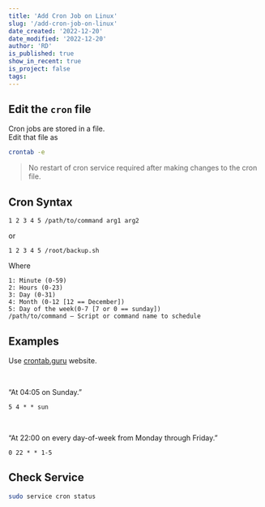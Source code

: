 ```yaml
---
title: 'Add Cron Job on Linux'
slug: '/add-cron-job-on-linux'
date_created: '2022-12-20'
date_modified: '2022-12-20'
author: 'RD'
is_published: true
show_in_recent: true
is_project: false
tags: 
---
```


## Edit the `cron` file

Cron jobs are stored in a file.  
Edit that file as  

```sh
crontab -e
```

> No restart of cron service required after making changes to the cron file.


## Cron Syntax
```
1 2 3 4 5 /path/to/command arg1 arg2
```

or

```
1 2 3 4 5 /root/backup.sh
```

Where  

```
1: Minute (0-59)
2: Hours (0-23)
3: Day (0-31)
4: Month (0-12 [12 == December])
5: Day of the week(0-7 [7 or 0 == sunday])
/path/to/command – Script or command name to schedule

```

## Examples

Use [crontab.guru](https://crontab.guru/) website.  

<br/>

“At 04:05 on Sunday.”
```
5 4 * * sun
```

<br/>

“At 22:00 on every day-of-week from Monday through Friday.”
```
0 22 * * 1-5
```



## Check Service
```sh
sudo service cron status
```